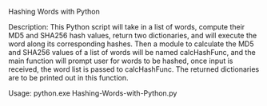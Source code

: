 Hashing Words with Python

Description:  This Python script will take in a list of words, compute their MD5 and SHA256 hash values, return two dictionaries, and will execute the word along its corresponding hashes.
Then a module to calculate the MD5 and SHA256 values of a list of words will be named calcHashFunc, and the main function will prompt user for words to be hashed, once input is received, 
the word list is passed to calcHashFunc. The returned dictionaries are to be printed out in this function.



Usage: python.exe Hashing-Words-with-Python.py